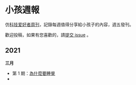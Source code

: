 # 小孩週報

仿[科技爱好者周刊](https://github.com/ruanyf/weekly)，記錄每週值得分享給小孩子的內容，週五發刊。

歡迎投稿，如果有您喜歡的，請[提交 issue](https://github.com/yangyangeschool/kid_weekly/issues) 。

## 2021

**三月**

- 第 1 期：[為什麼要睡覺](docs/issue-1.md)
- 